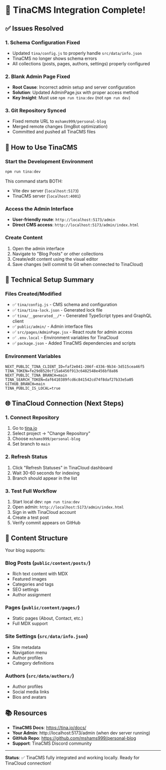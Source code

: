 # 🎉 TinaCMS Integration Complete!

## ✅ Issues Resolved

### 1. Schema Configuration Fixed
- Updated `tina/config.js` to properly handle `src/data/info.json`
- TinaCMS no longer shows schema errors
- All collections (posts, pages, authors, settings) properly configured

### 2. Blank Admin Page Fixed
- **Root Cause**: Incorrect admin setup and server configuration
- **Solution**: Updated AdminPage.jsx with proper access method
- **Key Insight**: Must use `npm run tina:dev` (not `npm run dev`)

### 3. Git Repository Synced
- Fixed remote URL to `mshams999/personal-blog`
- Merged remote changes (ImgBot optimization)
- Committed and pushed all TinaCMS files

## 🚀 How to Use TinaCMS

### Start the Development Environment
```bash
npm run tina:dev
```
This command starts BOTH:
- Vite dev server (`localhost:5173`)
- TinaCMS server (`localhost:4001`)

### Access the Admin Interface
- **User-friendly route**: `http://localhost:5173/admin`
- **Direct CMS access**: `http://localhost:5173/admin/index.html`

### Create Content
1. Open the admin interface
2. Navigate to "Blog Posts" or other collections
3. Create/edit content using the visual editor
4. Save changes (will commit to Git when connected to TinaCloud)

## 🔧 Technical Setup Summary

### Files Created/Modified
- ✅ `tina/config.js` - CMS schema and configuration
- ✅ `tina/tina-lock.json` - Generated lock file
- ✅ `tina/__generated__/*` - Generated TypeScript types and GraphQL client
- ✅ `public/admin/` - Admin interface files
- ✅ `src/pages/AdminPage.jsx` - React route for admin access
- ✅ `.env.local` - Environment variables for TinaCloud
- ✅ `package.json` - Added TinaCMS dependencies and scripts

### Environment Variables
```env
NEXT_PUBLIC_TINA_CLIENT_ID=faf2e041-206f-4336-9b34-3d515cea46f5
TINA_TOKEN=fe29d8520cf15a6456f913c6482548e456bf8a86
NEXT_PUBLIC_TINA_BRANCH=main
TINA_SEARCH_TOKEN=daf6410389fcd6c841542cd74f8daf27b33e5a05
GITHUB_BRANCH=main
TINA_PUBLIC_IS_LOCAL=true
```

## 🌐 TinaCloud Connection (Next Steps)

### 1. Connect Repository
1. Go to [tina.io](https://tina.io)
2. Select project → "Change Repository" 
3. Choose `mshams999/personal-blog`
4. Set branch to `main`

### 2. Refresh Status
1. Click "Refresh Statuses" in TinaCloud dashboard
2. Wait 30-60 seconds for indexing
3. Branch should appear in the list

### 3. Test Full Workflow
1. Start local dev: `npm run tina:dev`
2. Open admin: `http://localhost:5173/admin/index.html`
3. Sign in with TinaCloud account
4. Create a test post
5. Verify commit appears on GitHub

## 🎯 Content Structure

Your blog supports:

### Blog Posts (`public/content/posts/`)
- Rich text content with MDX
- Featured images
- Categories and tags
- SEO settings
- Author assignment

### Pages (`public/content/pages/`)
- Static pages (About, Contact, etc.)
- Full MDX support

### Site Settings (`src/data/info.json`)
- Site metadata
- Navigation menu
- Author profiles
- Category definitions

### Authors (`src/data/authors/`)
- Author profiles
- Social media links
- Bios and avatars

## 📚 Resources

- **TinaCMS Docs**: https://tina.io/docs/
- **Your Admin**: http://localhost:5173/admin (when dev server running)
- **GitHub Repo**: https://github.com/mshams999/personal-blog
- **Support**: TinaCMS Discord community

---

**Status**: ✅ TinaCMS fully integrated and working locally. Ready for TinaCloud connection!
